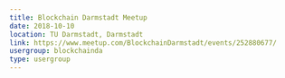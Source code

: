 ```yaml
---
title: Blockchain Darmstadt Meetup
date: 2018-10-10
location: TU Darmstadt, Darmstadt
link: https://www.meetup.com/BlockchainDarmstadt/events/252880677/
usergroup: blockchainda
type: usergroup
---
```

